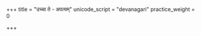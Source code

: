 +++
title = "उच्चा ते - अपत्यम्"
unicode_script = "devanagari"
practice_weight = 0

+++
<div class="js_include" url="/vedAH/sAma/paravastu-saama/devaH/somaH/uchchA-te-apatyam/"  newLevelForH1="1" includeTitle="true"> </div>